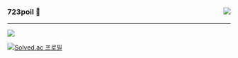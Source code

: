 

<div align="center">

  <img align="right" src="https://github-readme-stats.vercel.app/api/top-langs/?username=723poil&layout=compact&theme=aura_dark"></img>

  <div align="left">
  
  ### 723poil 🎃
    
  ---
    
  <a href="https://velog.io/@723poil"><img src="https://img.shields.io/badge/723poil.io-20C997?style=flat-square&logo=velog&logoColor=white"/></a> 

  [![Solved.ac 프로필](http://mazassumnida.wtf/api/mini/generate_badge?boj=leetkdguq73)](https://solved.ac/leetkdguq73)
  
  </div>

</div>
